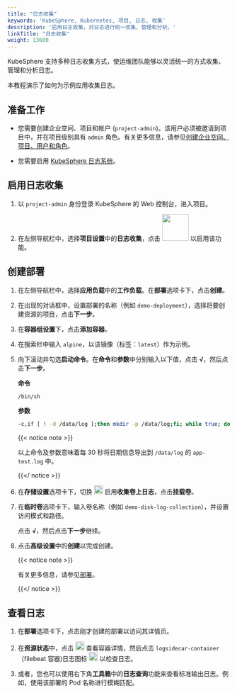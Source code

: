 ```yaml
---
title: "日志收集"
keywords: 'KubeSphere, Kubernetes, 项目, 日志, 收集'
description: '启用日志收集，对日志进行统一收集、管理和分析。'
linkTitle: "日志收集"
weight: 13600
---
```


KubeSphere 支持多种日志收集方式，使运维团队能够以灵活统一的方式收集、管理和分析日志。

本教程演示了如何为示例应用收集日志。

## 准备工作

- 您需要创建企业空间、项目和帐户 (`project-admin`)。该用户必须被邀请到项目中，并在项目级别具有 `admin` 角色。有关更多信息，请参见[创建企业空间、项目、用户和角色](../../quick-start/create-workspace-and-project/)。

- 您需要启用 [KubeSphere 日志系统](../../pluggable-components/logging/)。

## 启用日志收集

1. 以 `project-admin` 身份登录 KubeSphere 的 Web 控制台，进入项目。

2. 在左侧导航栏中，选择**项目设置**中的**日志收集**，点击 <img src="/images/docs/v3.3/zh-cn/project-administration/disk-log-collection/log-toggle-switch.png" width="60" /> 以启用该功能。


## 创建部署

1. 在左侧导航栏中，选择**应用负载**中的**工作负载**。在**部署**选项卡下，点击**创建**。

2. 在出现的对话框中，设置部署的名称（例如 `demo-deployment`），选择将要创建资源的项目，点击**下一步**。

3. 在**容器组设置**下，点击**添加容器**。

4. 在搜索栏中输入 `alpine`，以该镜像（标签：`latest`）作为示例。

5. 向下滚动并勾选**启动命令**。在**命令**和**参数**中分别输入以下值，点击 **√**，然后点击**下一步**。

   **命令**

   ```bash
   /bin/sh
   ```

   **参数**

   ```bash
   -c,if [ ! -d /data/log ];then mkdir -p /data/log;fi; while true; do date >> /data/log/app-test.log; sleep 30;done
   ```

   {{< notice note >}}

   以上命令及参数意味着每 30 秒将日期信息导出到 `/data/log` 的 `app-test.log` 中。

   {{</ notice >}} 

6. 在**存储设置**选项卡下，切换 <img src="/images/docs/v3.3/zh-cn/project-administration/disk-log-collection/toggle-switch.png" width="20" /> 启用**收集卷上日志**，点击**挂载卷**。

7. 在**临时卷**选项卡下，输入卷名称（例如 `demo-disk-log-collection`），并设置访问模式和路径。

   点击 **√**，然后点击**下一步**继续。

8. 点击**高级设置**中的**创建**以完成创建。

   {{< notice note >}}

   有关更多信息，请参见[部署](../../project-user-guide/application-workloads/deployments/)。

   {{</ notice >}} 

## 查看日志

1. 在**部署**选项卡下，点击刚才创建的部署以访问其详情页。

2. 在**资源状态**中，点击 <img src="/images/docs/v3.3/zh-cn/project-administration/disk-log-collection/arrow.png" width="20" /> 查看容器详情，然后点击 `logsidecar-container`（filebeat 容器)日志图标 <img src="/images/docs/v3.3/zh-cn/project-administration/disk-log-collection/log-icon.png" width="20" /> 以检查日志。

3. 或者，您也可以使用右下角**工具箱**中的**日志查询**功能来查看标准输出日志。例如，使用该部署的 Pod 名称进行模糊匹配。


